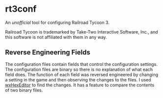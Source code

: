 # rt3conf

An *unofficial* tool for configuring Railroad Tycoon 3.

Railroad Tycoon is trademarked by Take-Two Interactive Software, Inc., and this
software is not affiliated with them in any way.

## Reverse Engineering Fields

The configuration files contain fields that control the configuration settings.
The configuration files are binary so there is no explanation of what each
field does. The function of each field was reversed engineered by changing a
setting in the game and then observing the changes to the files. I used
[wxHexEditor](https://www.wxhexeditor.org/) to find the changes. It has a
feature to compare the contents of two binary files.

